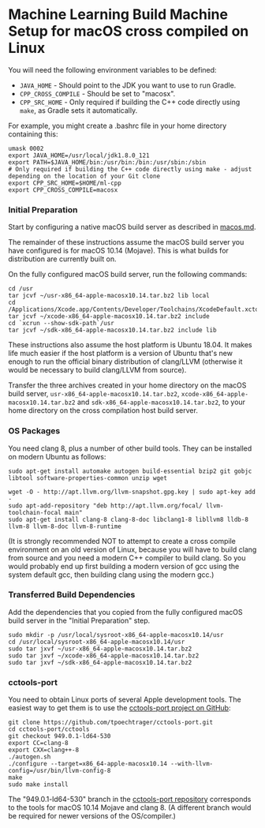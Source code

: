 # Machine Learning Build Machine Setup for macOS cross compiled on Linux

You will need the following environment variables to be defined:

- `JAVA_HOME` - Should point to the JDK you want to use to run Gradle.
- `CPP_CROSS_COMPILE` - Should be set to "macosx".
- `CPP_SRC_HOME` - Only required if building the C++ code directly using `make`, as Gradle sets it automatically.

For example, you might create a .bashrc file in your home directory containing this:

```
umask 0002
export JAVA_HOME=/usr/local/jdk1.8.0_121
export PATH=$JAVA_HOME/bin:/usr/bin:/bin:/usr/sbin:/sbin
# Only required if building the C++ code directly using make - adjust depending on the location of your Git clone
export CPP_SRC_HOME=$HOME/ml-cpp
export CPP_CROSS_COMPILE=macosx
```

### Initial Preparation

Start by configuring a native macOS build server as described in [macos.md](macos.md).

The remainder of these instructions assume the macOS build server you have configured is for macOS 10.14 (Mojave).  This is what builds for distribution are currently built on.

On the fully configured macOS build server, run the following commands:

```
cd /usr
tar jcvf ~/usr-x86_64-apple-macosx10.14.tar.bz2 lib local
cd /Applications/Xcode.app/Contents/Developer/Toolchains/XcodeDefault.xctoolchain/usr
tar jcvf ~/xcode-x86_64-apple-macosx10.14.tar.bz2 include
cd `xcrun --show-sdk-path`/usr
tar jcvf ~/sdk-x86_64-apple-macosx10.14.tar.bz2 include lib
```

These instructions also assume the host platform is Ubuntu 18.04.  It makes life much easier if the host platform is a version of Ubuntu that's new enough to run the official binary distribution of clang/LLVM (otherwise it would be necessary to build clang/LLVM from source).

Transfer the three archives created in your home directory on the macOS build server, `usr-x86_64-apple-macosx10.14.tar.bz2`, `xcode-x86_64-apple-macosx10.14.tar.bz2` and `sdk-x86_64-apple-macosx10.14.tar.bz2`, to your home directory on the cross compilation host build server.

### OS Packages

You need clang 8, plus a number of other build tools.  They can be installed on modern Ubuntu as follows:

```
sudo apt-get install automake autogen build-essential bzip2 git gobjc libtool software-properties-common unzip wget

wget -O - http://apt.llvm.org/llvm-snapshot.gpg.key | sudo apt-key add -
sudo apt-add-repository "deb http://apt.llvm.org/focal/ llvm-toolchain-focal main"
sudo apt-get install clang-8 clang-8-doc libclang1-8 libllvm8 lldb-8 llvm-8 llvm-8-doc llvm-8-runtime
```

(It is strongly recommended NOT to attempt to create a cross compile environment on an old version of Linux, because you will have to build clang from source and you need a modern C++ compiler to build clang.  So you would probably end up first building a modern version of gcc using the system default gcc, then building clang using the modern gcc.)

### Transferred Build Dependencies

Add the dependencies that you copied from the fully configured macOS build server in the "Initial Preparation" step.

```
sudo mkdir -p /usr/local/sysroot-x86_64-apple-macosx10.14/usr
cd /usr/local/sysroot-x86_64-apple-macosx10.14/usr
sudo tar jxvf ~/usr-x86_64-apple-macosx10.14.tar.bz2
sudo tar jxvf ~/xcode-x86_64-apple-macosx10.14.tar.bz2
sudo tar jxvf ~/sdk-x86_64-apple-macosx10.14.tar.bz2
```

### cctools-port

You need to obtain Linux ports of several Apple development tools.  The easiest way to get them is to use the [cctools-port project on GitHub](https://github.com/tpoechtrager/cctools-port):

```
git clone https://github.com/tpoechtrager/cctools-port.git
cd cctools-port/cctools
git checkout 949.0.1-ld64-530
export CC=clang-8
export CXX=clang++-8
./autogen.sh
./configure --target=x86_64-apple-macosx10.14 --with-llvm-config=/usr/bin/llvm-config-8
make
sudo make install
```

The "949.0.1-ld64-530" branch in the [cctools-port repository](https://github.com/tpoechtrager/cctools-port) corresponds to the tools for macOS 10.14 Mojave and clang 8.  (A different branch would be required for newer versions of the OS/compiler.)

